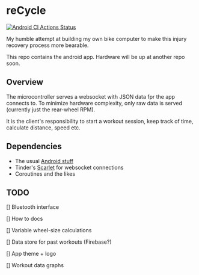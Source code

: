 # reCycle

[![Android CI Actions Status](https://github.com/torvarun/bike-computer/workflows/Android%20CI/badge.svg)](https://github.com/torvarun/bike-computer/workflows/Android%20CI/badge.svg)

My humble attempt at building my own bike computer to make this injury recovery process more bearable.

This repo contains the android app. Hardware will be up at another repo soon.

## Overview

The microcontroller serves a websocket with JSON data fpr the app connects to. To minimize hardware complexity, only raw data is served (currently just the rear-wheel RPM).

It is the client's responsibility to start a workout session, keep track of time, calculate distance, speed etc.

## Dependencies

- The usual [Android stuff](./app/build.gradle)
- Tinder's [Scarlet](https://github.com/Tinder/Scarlet) for websocket connections
- Coroutines and the likes

## TODO
[] Bluetooth interface

[] How to docs

[] Variable wheel-size calculations

[] Data store for past workouts (Firebase?)

[] App theme + logo

[] Workout data graphs